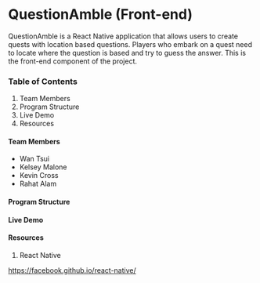 # QuestionAmble (Front-end)

QuestionAmble is a React Native application that allows users to create quests with location based questions. Players who embark on a quest need to locate where the question is based and try to guess the answer. This is the front-end component of the project.

### Table of Contents
1. Team Members
2. Program Structure
3. Live Demo
4. Resources

#### Team Members
* Wan Tsui
* Kelsey Malone
* Kevin Cross
* Rahat Alam

#### Program Structure

#### Live Demo

#### Resources
1. React Native

  https://facebook.github.io/react-native/
